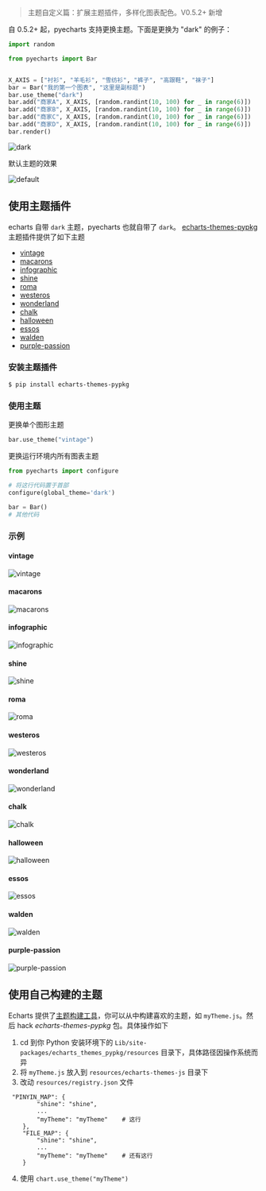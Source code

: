 > 主题自定义篇：扩展主题插件，多样化图表配色。V0.5.2+ 新增

自 0.5.2+ 起，pyecharts 支持更换主题。下面是更换为 "dark" 的例子：

```python
import random

from pyecharts import Bar


X_AXIS = ["衬衫", "羊毛衫", "雪纺衫", "裤子", "高跟鞋", "袜子"]
bar = Bar("我的第一个图表", "这里是副标题")
bar.use_theme("dark")
bar.add("商家A", X_AXIS, [random.randint(10, 100) for _ in range(6)])
bar.add("商家B", X_AXIS, [random.randint(10, 100) for _ in range(6)])
bar.add("商家C", X_AXIS, [random.randint(10, 100) for _ in range(6)])
bar.add("商家D", X_AXIS, [random.randint(10, 100) for _ in range(6)])
bar.render()
```
![dark](https://user-images.githubusercontent.com/19553554/39868563-c136646a-548c-11e8-87c2-dbf7ae85e844.png)

默认主题的效果

![default](https://user-images.githubusercontent.com/19553554/39868566-c20b699e-548c-11e8-861f-5a1b063434c3.png)


## 使用主题插件

echarts 自带 `dark` 主题，pyecharts 也就自带了 `dark`。 [echarts-themes-pypkg](https://github.com/pyecharts/echarts-themes-pypkg) 主题插件提供了如下主题

* [vintage](#vintage)
* [macarons](#macarons)
* [infographic](#infographic)
* [shine](#shine)
* [roma](#roma)
* [westeros](#westeros)
* [wonderland](#wonderland)
* [chalk](#chalk)
* [halloween](#halloween)
* [essos](#essos)
* [walden](#walden)
* [purple-passion](#purple-passion)


### 安装主题插件

```shell
$ pip install echarts-themes-pypkg
```

### 使用主题

更换单个图形主题
```python
bar.use_theme("vintage")
```

更换运行环境内所有图表主题
```python
from pyecharts import configure

# 将这行代码置于首部
configure(global_theme='dark')

bar = Bar()
# 其他代码
```

### 示例

#### vintage

![vintage](https://user-images.githubusercontent.com/19553554/39868887-1bed3ae0-548e-11e8-99f5-8440ea578080.png)

#### macarons

![macarons](https://user-images.githubusercontent.com/19553554/39868570-c3563a0e-548c-11e8-9795-e0ebea18853f.png)

#### infographic

![infographic](https://user-images.githubusercontent.com/19553554/39868564-c1884dac-548c-11e8-9009-f61162759be3.png)

#### shine

![shine](https://user-images.githubusercontent.com/19553554/39868565-c1c8951a-548c-11e8-8351-2973cce47679.png)

#### roma

![roma](https://user-images.githubusercontent.com/19553554/39868568-c2c7b798-548c-11e8-9de8-3d3ae148f172.png)

#### westeros

![westeros](https://user-images.githubusercontent.com/19553554/43997578-077ff444-9e12-11e8-947b-9b37b279e99f.png)

#### wonderland

![wonderland](https://user-images.githubusercontent.com/19553554/43997583-31b32b8c-9e12-11e8-8f39-4ef027e7a223.png)

#### chalk

![chalk](https://user-images.githubusercontent.com/19553554/43997593-6835b652-9e12-11e8-98ff-1894c4475b5a.png)

#### halloween

![halloween](https://user-images.githubusercontent.com/19553554/43997599-97fcc038-9e12-11e8-878d-0a9a538ad75e.png)

#### essos

![essos](https://user-images.githubusercontent.com/19553554/43997602-c0ce6390-9e12-11e8-94ba-5215b9e2c85b.png)

#### walden

![walden](https://user-images.githubusercontent.com/19553554/43997620-3868a01e-9e13-11e8-84d5-79e998051170.png)

#### purple-passion

![purple-passion](https://user-images.githubusercontent.com/19553554/43997624-56ed56e2-9e13-11e8-95be-8815e1bdf0e5.png)


## 使用自己构建的主题

Echarts 提供了[主题构建工具](http://echarts.baidu.com/theme-builder/)，你可以从中构建喜欢的主题，如 `myTheme.js`。然后 hack *echarts-themes-pypkg* 包。具体操作如下

1. cd 到你 Python 安装环境下的 `Lib/site-packages/echarts_themes_pypkg/resources` 目录下，具体路径因操作系统而异
2. 将 `myTheme.js` 放入到 `resources/echarts-themes-js` 目录下
3. 改动 `resources/registry.json` 文件

```
 "PINYIN_MAP": {
        "shine": "shine",
        ...
        "myTheme": "myTheme"    # 这行
    },
    "FILE_MAP": {
        "shine": "shine",
        ...
        "myTheme": "myTheme"    # 还有这行
    }
````
4. 使用 `chart.use_theme("myTheme")`
